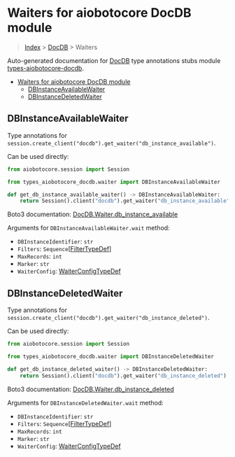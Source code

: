 <a id="waiters-for-aiobotocore-docdb-module"></a>

# Waiters for aiobotocore DocDB module

> [Index](../README.md) > [DocDB](./README.md) > Waiters

Auto-generated documentation for
[DocDB](https://boto3.amazonaws.com/v1/documentation/api/latest/reference/services/docdb.html#DocDB)
type annotations stubs module
[types-aiobotocore-docdb](https://pypi.org/project/types-aiobotocore-docdb/).

- [Waiters for aiobotocore DocDB module](#waiters-for-aiobotocore-docdb-module)
  - [DBInstanceAvailableWaiter](#dbinstanceavailablewaiter)
  - [DBInstanceDeletedWaiter](#dbinstancedeletedwaiter)

<a id="dbinstanceavailablewaiter"></a>

## DBInstanceAvailableWaiter

Type annotations for
`session.create_client("docdb").get_waiter("db_instance_available")`.

Can be used directly:

```python
from aiobotocore.session import Session

from types_aiobotocore_docdb.waiter import DBInstanceAvailableWaiter

def get_db_instance_available_waiter() -> DBInstanceAvailableWaiter:
    return Session().client("docdb").get_waiter("db_instance_available")
```

Boto3 documentation:
[DocDB.Waiter.db_instance_available](https://boto3.amazonaws.com/v1/documentation/api/latest/reference/services/docdb.html#DocDB.Waiter.DBInstanceAvailable)

Arguments for `DBInstanceAvailableWaiter.wait` method:

- `DBInstanceIdentifier`: `str`
- `Filters`: `Sequence`\[[FilterTypeDef](./type_defs.md#filtertypedef)\]
- `MaxRecords`: `int`
- `Marker`: `str`
- `WaiterConfig`: [WaiterConfigTypeDef](./type_defs.md#waiterconfigtypedef)

<a id="dbinstancedeletedwaiter"></a>

## DBInstanceDeletedWaiter

Type annotations for
`session.create_client("docdb").get_waiter("db_instance_deleted")`.

Can be used directly:

```python
from aiobotocore.session import Session

from types_aiobotocore_docdb.waiter import DBInstanceDeletedWaiter

def get_db_instance_deleted_waiter() -> DBInstanceDeletedWaiter:
    return Session().client("docdb").get_waiter("db_instance_deleted")
```

Boto3 documentation:
[DocDB.Waiter.db_instance_deleted](https://boto3.amazonaws.com/v1/documentation/api/latest/reference/services/docdb.html#DocDB.Waiter.DBInstanceDeleted)

Arguments for `DBInstanceDeletedWaiter.wait` method:

- `DBInstanceIdentifier`: `str`
- `Filters`: `Sequence`\[[FilterTypeDef](./type_defs.md#filtertypedef)\]
- `MaxRecords`: `int`
- `Marker`: `str`
- `WaiterConfig`: [WaiterConfigTypeDef](./type_defs.md#waiterconfigtypedef)
